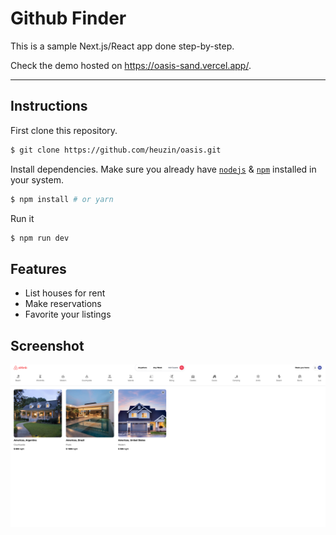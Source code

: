 # Github Finder

This is a sample Next.js/React app done step-by-step.

Check the demo hosted on https://oasis-sand.vercel.app/.

---

## Instructions

First clone this repository.

```bash
$ git clone https://github.com/heuzin/oasis.git
```

Install dependencies. Make sure you already have [`nodejs`](https://nodejs.org/en/) & [`npm`](https://www.npmjs.com/)
installed in your system.

```bash
$ npm install # or yarn
```

Run it

```bash
$ npm run dev
```

## Features

- List houses for rent
- Make reservations
- Favorite your listings

## Screenshot

![GitHub Logo](/public/images/oasis.png)
